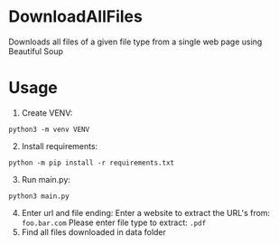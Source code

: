 # DownloadAllFiles
Downloads all files of a given file type from a single web page using Beautiful Soup

# Usage
1. Create VENV:
```
python3 -m venv VENV
```
2. Install requirements:
```
python -m pip install -r requirements.txt
```
3. Run main.py:
```
python3 main.py
```
4. Enter url and file ending:
Enter a website to extract the URL's from: `foo.bar.com`
Please enter file type to extract: `.pdf`
5. Find all files downloaded in data folder
